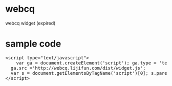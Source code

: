# webcq
webcq widget (expired)

# sample code
<pre>
&lt;script type=&quot;text/javascript&quot;&gt;
 	var ga = document.createElement(&#39;script&#39;); ga.type = &#39;text/javascript&#39;; ga.async = true;
  ga.src ='http://webcq.lijifun.com/dist/widget.js';
  var s = document.getElementsByTagName(&#39;script&#39;)[0]; s.parentNode.insertBefore(ga, s);
&lt;/script&gt;
<pre>
